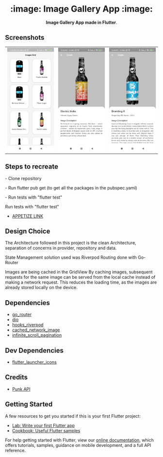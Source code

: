 <h1 align="center">:image: Image Gallery App :image:</h1>


<p align="center"><b>Image Gallery App made in Flutter</b>.</p>


## Screenshots
<table>
    <tr>
        <td><img src="https://github.com/Davywiz/flutter_photo_app/blob/master/screenshots/images_project1.jpg?raw=true"></td>
        <td><img src="https://github.com/Davywiz/flutter_photo_app/blob/master/screenshots/images_project2.jpg?raw=true"></td>
        <td><img src="https://github.com/Davywiz/flutter_photo_app/blob/master/screenshots/images_project3.jpg?raw=true"></td>
    </tr>
</table>


## Steps to recreate
<p>
- Clone repository</p>
<p >-  Run flutter pub get (to get all the packages in the pubspec.yaml)</p>
<p >- Run tests with "flutter test"
</p>
<p>
Run tests with "flutter test"
</p>

- [APPETIZE LINK](https://appetize.io/app/foir5rduvilavrbedylnibruim?device=pixel7&osVersion=13.0&scale=75)


## Design Choice
<p>
The Architecture followed in this project is the clean Architecture, separation of concerns in provider, repository and data.

State Management solution used was Riverpod
Routing done with Go-Router

Images are being cached in the GridView By caching images, subsequent requests for the same image can be served from the local cache instead of making a network request. This reduces the loading time, as the images are already stored locally on the device.
</p>


## Dependencies

- [go_router](https://pub.dev/packages/go_router)
- [dio](https://pub.dev/packages/dio)
- [hooks_riverpod](https://pub.dev/packages/hooks_riverpod)
- [cached_network_image](https://pub.dev/packages/cached_network_image)
- [infinite_scroll_pagination](https://pub.dev/packages/infinite_scroll_pagination)


## Dev Dependencies

- [flutter_launcher_icons](https://pub.dev/packages/flutter_launcher_icons)


## Credits

- [Punk API](https://punkapi.com/documentation/v2)


## Getting Started

A few resources to get you started if this is your first Flutter project:

- [Lab: Write your first Flutter app](https://flutter.dev/docs/get-started/codelab)
- [Cookbook: Useful Flutter samples](https://flutter.dev/docs/cookbook)

For help getting started with Flutter, view our
[online documentation](https://flutter.dev/docs), which offers tutorials,
samples, guidance on mobile development, and a full API reference.
